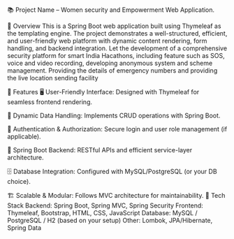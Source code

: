 

📚 Project Name – Women security and Empowerment Web Application.


🚀 Overview
This is a Spring Boot web application built using Thymeleaf as the templating engine. The project demonstrates a well-structured, efficient, and user-friendly web platform with dynamic content rendering, form handling, and backend integration.
Let the development of a comprehensive security platform for
smart India Hacathons, including feature such as SOS, voice
and video recording, developing anonymous system and
scheme management. Providing the details of emergency
numbers and providing the live location sending facility


🔹 Features
🖥️ User-Friendly Interface: Designed with Thymeleaf for seamless frontend rendering.


🔄 Dynamic Data Handling: Implements CRUD operations with Spring Boot.


🔐 Authentication & Authorization: Secure login and user role management (if applicable).


📡 Spring Boot Backend: RESTful APIs and efficient service-layer architecture.


🗄️ Database Integration: Configured with MySQL/PostgreSQL (or your DB choice).


🏗️ Scalable & Modular: Follows MVC architecture for maintainability.
🔧 Tech Stack
Backend: Spring Boot, Spring MVC, Spring Security
Frontend: Thymeleaf, Bootstrap, HTML, CSS, JavaScript
Database: MySQL / PostgreSQL / H2 (based on your setup)
Other: Lombok, JPA/Hibernate, Spring Data
